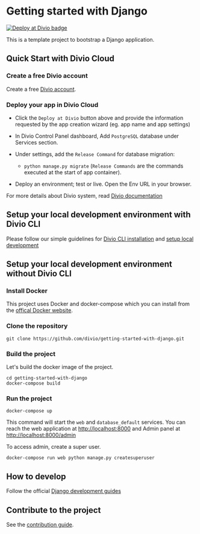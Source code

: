 # Getting started with Django

[![Deploy at Divio
badge](https://img.shields.io/badge/deploy%20at%20divio-DFFF67)](https://control.divio.com/app/new/?template_url=https://github.com/divio/getting-started-with-django/archive/refs/heads/main.zip)


This is a template project to bootstrap a Django application.


## Quick Start with Divio Cloud

### Create a free Divio account
Create a free [Divio account](https://control.divio.com/).

### Deploy your app in Divio Cloud
- Click the `Deploy at Divio` button above and provide the information requested by the app creation wizard (eg. app name and app settings)

- In Divio Control Panel dashboard, Add `PostgreSQL` database under Services section.

- Under settings, add the `Release Command` for database migration:
    - `python manage.py migrate`
(`Release Commands` are the commands executed at the start of app container).


- Deploy an environment; test or live. Open the Env URL in your browser.

For more details about Divio system, read [Divio documentation](https://docs.divio.com/introduction/)


## Setup your local development environment with Divio CLI

Please follow our simple guidelines for [Divio CLI installation](https://docs.divio.com/introduction/01-installation/) and [setup local development](https://docs.divio.com/introduction/01-installation/#tutorial-installation&gsc.tab=0)


## Setup your local development environment without Divio CLI

### Install Docker

This project uses Docker and docker-compose which you can install from the [offical Docker website](https://docs.docker.com/get-docker/).

### Clone the repository

```
git clone https://github.com/divio/getting-started-with-django.git
```

### Build the project

Let's build the docker image of the project.
```
cd getting-started-with-django
docker-compose build
```

### Run the project

```
docker-compose up
```

This command will start the `web` and `database_default` services. You can reach the web application at [http://localhost:8000]() and Admin panel at [http://localhost:8000/admin]()


To access admin, create a super user.
```
docker-compose run web python manage.py createsuperuser
```

## How to develop

Follow the official [Django development guides](https://docs.djangoproject.com/en/4.2/intro/tutorial01/)


## Contribute to the project

See the [contribution guide](./CONTRIBUTING.md).
